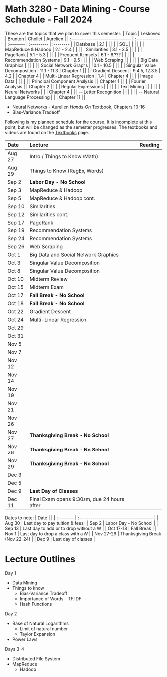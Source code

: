 # Math 3280 - Data Mining - Course Schedule - Fall 2024

These are the topics that we plan to cover this semester:
| Topic                           | Leskovec      | Brunton   | Chollet    | Aurelien  |
| :------------------------------ | :------------ | :-------- | :--------- | :-------- |
| Database                        | 2.1           |           |            |           |
| SQL                             |               |           |            |           |
| MapReduce & Hadoop              | 2.1 - 2.4     |           |            |           |
| Similarities                    | 3.1 - 3.5     |           |            |           |
| PageRank                        | 5.1 - 5.3     |           |            |           |
| Frequent Itemsets               | 6.1 - 6.???   |           |            |           |
| Recommendation Systems          | 9.1 - 9.5     |           |            |           |
| Web Scraping                    |               |           |            |           |
| Big Data Graphics               |               |           |            |           |
| Social Network Graphs           | 10.1 - 10.5   |           |            |           |
| Singular Value Decomposition    | 11.1 - 11.3   | Chapter 1 |            |           |
| Gradient Descent                | 9.4.5, 12.3.5 | 4.2       |            | Chapter 4 |
| Multi-Linear Regression         | 1.4           | Chapter 4 |            |           |
| Image Data                      |               |           |            |           |
| Principal Component Analysis    |               | Chapter 1 |            |           |
| Fourier Analysis                |               | Chapter 2 |            |           |
| Regular Expressions             |               |           |            |           |
| Text Mining                     |               |           |            |           |
| Neural Networks                 |               |           | Chapter 4  |           |
| -- Letter Recognition           |               |           |            |           |
| -- Natural Language Processing  |               |           | Chapter 11 |           |

* Neural Networks - Aurelien *Hands-On* Textbook, Chapters 10-16
* Bias-Variance Tradeoff

Following is my planned schedule for the course. It is incomplete at this point, but will be changed as the semester progresses. The textbooks and videos are found on the [Textbooks](https://github.com/drolsonmi/math3280/3280_Textbooks.md) page.

| Date   | Lecture                              | Reading                                             |
| :----- | :----------------------------------- | :-------------------------------------------------- |
| Aug 27 | Intro / Things to Know (Math)        |                                                     |
| Aug 29 | Things to Know (RegEx, Words)        |                                                     |
| Sep 2  | __Labor Day - No School__            |                                                     |
| Sep 3  | MapReduce & Hadoop                   |                                                     |
| Sep 5  | MapReduce & Hadoop cont.             |                                                     |
| Sep 10 | Similarities                         |                                                     |
| Sep 12 | Similarities cont.                   |                                                     |
| Sep 17 | PageRank                             |                                                     |
| Sep 19 | Recommendation Systems               |                                                     |
| Sep 24 | Recommendation Systems               |                                                     |
| Sep 26 | Web Scraping                         |                                                     |
| Oct 1  | Big Data and Social Network Graphics |                                                     |
| Oct 3  | Singular Value Decomposition         |                                                     |
| Oct 8  | Singular Value Decomposition         |                                                     |
| Oct 10 | Midterm Review                       |                                                     |
| Oct 15 | Midterm Exam                         |                                                     |
| Oct 17 | __Fall Break - No School__           |                                                     |
| Oct 18 | __Fall Break - No School__           |                                                     |
| Oct 22 | Gradient Descent                     |                                                     |
| Oct 24 | Multi-Linear Regression              |                                                     |
| Oct 29 |                                      |                                                     |
| Oct 31 |                                      |                                                     |
| Nov 5  |                                      |                                                     |
| Nov 7  |                                      |                                                     |
| Nov 12 |                                      |                                                     |
| Nov 14 |                                      |                                                     |
| Nov 19 |                                      |                                                     |
| Nov 21 |                                      |                                                     |
| Nov 26 |                                      |                                                     |
| Nov 27 | __Thanksgiving Break - No School__   |                                                     |
| Nov 28 | __Thanksgiving Break - No School__   |                                                     |
| Nov 29 | __Thanksgiving Break - No School__   |                                                     |
| Dec 3  |                                      |                                                     |
| Dec 5  |                                      |                                                     |
| Dec 9  | __Last Day of Classes__              |                                                     |
| Dec 11 | Final Exam opens 9:30am, due 24 hours after |                                              |

Dates to note:
| Date      |                                        |
| :-------- | :------------------------------------- |
| Aug 30    | Last day to pay tuition & fees         |
| Sep 2     | Labor Day - No School                  |
| Sep 13    | Last day to add or to drop without a W |
| Oct 17-18 | Fall Break                             |
| Nov 1     | Last day to drop a class with a W      |
| Nov 27-29 | Thanksgiving Break (Nov 22-24)         |
| Dec 9     | Last day of classes                    |

# Lecture Outlines
Day 1
* Data Mining
* Things to know
  * Bias-Variance Tradeoff 
  * Importance of Words - TF.IDF
  * Hash Functions

Day 2
  * Base of Natural Logarithms
    * Limit of natural number
    * Taylor Expansion
  * Power Laws

Days 3-4
* Distributed File System
* MapReduce
  * Hadoop
